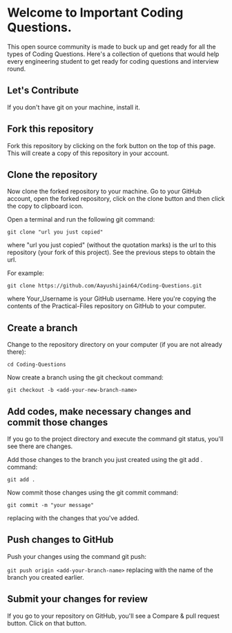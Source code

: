 # Welcome to Important Coding Questions.
This open source community is made to buck up and get ready for all the types of Coding Questions. Here's a collection of quetions that would help every engineering student to get ready for coding questions and interview round.

## Let's Contribute
If you don't have git on your machine, install  it.

## Fork this repository
Fork this repository by clicking on the fork button on the top of this page. This will create a copy of this repository in your account.

## Clone the repository
Now clone the forked repository to your machine. Go to your GitHub account, open the forked repository, click on the clone button and then click the copy to clipboard icon.

Open a terminal and run the following git command:

```git clone "url you just copied"```

where "url you just copied" (without the quotation marks) is the url to this repository (your fork of this project). See the previous steps to obtain the url.

For example:

```git clone https://github.com/Aayushijain64/Coding-Questions.git```

where Your_Username is your GitHub username. Here you're copying the contents of the Practical-Files repository on GitHub to your computer.

## Create a branch
Change to the repository directory on your computer (if you are not already there):

```cd Coding-Questions ```

Now create a branch using the git checkout command:

```git checkout -b <add-your-new-branch-name>```

## Add codes, make necessary changes and commit those changes
If you go to the project directory and execute the command git status, you'll see there are changes.

Add those changes to the branch you just created using the git add . command:

```git add .```

Now commit those changes using the git commit command:

```git commit -m "your message"```

replacing <your-message> with the changes that you've added.

## Push changes to GitHub
Push your changes using the command git push:

```git push origin <add-your-branch-name>```
replacing <add-your-branch-name> with the name of the branch you created earlier.
  
## Submit your changes for review
If you go to your repository on GitHub, you'll see a Compare & pull request button. Click on that button.
